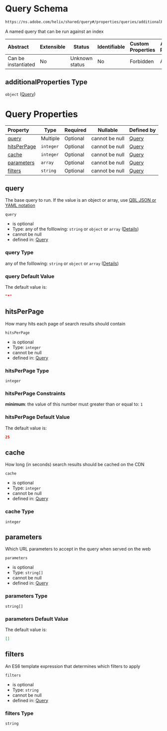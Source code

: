 # Query Schema

```txt
https://ns.adobe.com/helix/shared/query#/properties/queries/additionalProperties
```

A named query that can be run against an index


| Abstract            | Extensible | Status         | Identifiable | Custom Properties | Additional Properties | Access Restrictions | Defined In                                                      |
| :------------------ | ---------- | -------------- | ------------ | :---------------- | --------------------- | ------------------- | --------------------------------------------------------------- |
| Can be instantiated | No         | Unknown status | No           | Forbidden         | Allowed               | none                | [index.schema.json\*](index.schema.json "open original schema") |

## additionalProperties Type

`object` ([Query](index-properties-queries-query.md))

# Query Properties

| Property                    | Type      | Required | Nullable       | Defined by                                                                                                      |
| :-------------------------- | --------- | -------- | -------------- | :-------------------------------------------------------------------------------------------------------------- |
| [query](#query)             | Multiple  | Optional | cannot be null | [Query](query-properties-query.md "https&#x3A;//ns.adobe.com/helix/shared/query#/properties/query")             |
| [hitsPerPage](#hitsPerPage) | `integer` | Optional | cannot be null | [Query](query-properties-hitsperpage.md "https&#x3A;//ns.adobe.com/helix/shared/query#/properties/hitsPerPage") |
| [cache](#cache)             | `integer` | Optional | cannot be null | [Query](query-properties-cache.md "https&#x3A;//ns.adobe.com/helix/shared/query#/properties/cache")             |
| [parameters](#parameters)   | `array`   | Optional | cannot be null | [Query](query-properties-parameters.md "https&#x3A;//ns.adobe.com/helix/shared/query#/properties/parameters")   |
| [filters](#filters)         | `string`  | Optional | cannot be null | [Query](query-properties-filters.md "https&#x3A;//ns.adobe.com/helix/shared/query#/properties/filters")         |

## query

The base query to run. If the value is an object or array, use [QBL JSON or YAML notation](https://github.com/adobe/helix-querybuilder#as-json-or-yaml)


`query`

-   is optional
-   Type: any of the folllowing: `string` or `object` or `array` ([Details](query-properties-query.md))
-   cannot be null
-   defined in: [Query](query-properties-query.md "https&#x3A;//ns.adobe.com/helix/shared/query#/properties/query")

### query Type

any of the folllowing: `string` or `object` or `array` ([Details](query-properties-query.md))

### query Default Value

The default value is:

```json
"*"
```

## hitsPerPage

How many hits each page of search results should contain


`hitsPerPage`

-   is optional
-   Type: `integer`
-   cannot be null
-   defined in: [Query](query-properties-hitsperpage.md "https&#x3A;//ns.adobe.com/helix/shared/query#/properties/hitsPerPage")

### hitsPerPage Type

`integer`

### hitsPerPage Constraints

**minimum**: the value of this number must greater than or equal to: `1`

### hitsPerPage Default Value

The default value is:

```json
25
```

## cache

How long (in seconds) search results should be cached on the CDN


`cache`

-   is optional
-   Type: `integer`
-   cannot be null
-   defined in: [Query](query-properties-cache.md "https&#x3A;//ns.adobe.com/helix/shared/query#/properties/cache")

### cache Type

`integer`

## parameters

Which URL parameters to accept in the query when served on the web


`parameters`

-   is optional
-   Type: `string[]`
-   cannot be null
-   defined in: [Query](query-properties-parameters.md "https&#x3A;//ns.adobe.com/helix/shared/query#/properties/parameters")

### parameters Type

`string[]`

### parameters Default Value

The default value is:

```json
[]
```

## filters

An ES6 template expression that determines which filters to apply


`filters`

-   is optional
-   Type: `string`
-   cannot be null
-   defined in: [Query](query-properties-filters.md "https&#x3A;//ns.adobe.com/helix/shared/query#/properties/filters")

### filters Type

`string`
